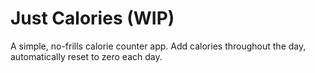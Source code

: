 # Just Calories (WIP)

A simple, no-frills calorie counter app. Add calories throughout the day, automatically reset to zero each day.
